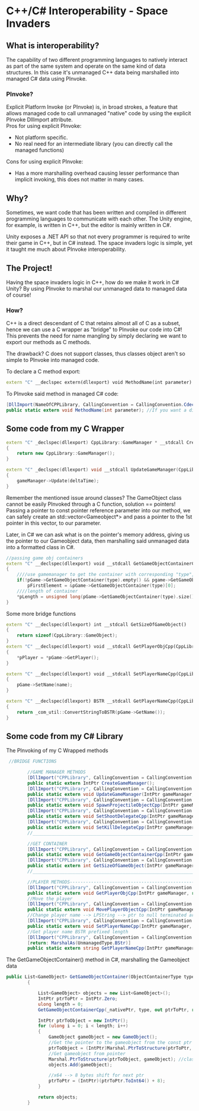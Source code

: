 # C++/C# Interoperability - Space Invaders

## What is interoperability?
The capability of two different programming languages to natively interact as part of the same system and operate on the same kind of data structures. In this case it's unmanaged C++ data being marshalled into managed C# data using PInvoke.

### PInvoke?
Explicit Platform Invoke (or PInvoke) is, in broad strokes, a feature that allows managed code to call unmanaged "native" code by using the explicit PInvoke DllImport attribute.  
Pros for using explicit PInvoke:
 * Not platform specific.
 * No real need for an intermediate library (you can directly call the managed 
functions)  

Cons for using explicit PInvoke:
 * Has a more marshalling overhead causing lesser performance than implicit invoking, this does not matter in many cases.
 
## Why?
Sometimes, we want code that has been written and compiled in different programming languages to communicate with each other. The Unity engine, for example, is written in C++, but the editor is mainly written in C#.  

Unity exposes a .NET API so that not every programmer is required to write their game in C++, but in C# instead.
The space invaders logic is simple, yet it taught me much about PInvoke interoperability.

## The Project!
Having the space invaders logic in C++, how do we make it work in C# Unity? By using PInvoke to marshal our unmanaged data to managed data of course!

### How?
C++ is a direct descendant of C that retains almost all of C as a subset, hence we can use a C wrapper as "bridge" to PInvoke our code into C#!
This prevents the need for name mangling by simply declaring we want to export our methods as C methods.

The drawback? C does not support classes, thus classes object aren't so simple to PInvoke into managed code.

To declare a C method export:
```cpp
extern "C" __declspec extern(dllexport) void MethodName(int parameter)
```

To PInvoke said method in managed C# code:
```c#
[DllImport(NameOfCPPLibrary, CallingConvention = CallingConvention.Cdecl)] //The default CallingConvention for C# is stdcall, of C it's Cdecl, thus we tell C# which one to use
public static extern void MethodName(int parameter); //If you want a different methodname, clarify with the DllImport attribute using "EntryPoint = "WantedNameForMethod""
```

## Some code from my C Wrapper
```cpp
extern "C" _declspec(dllexport) CppLibrary::GameManager * __stdcall CreateGameManager()
{
	return new CppLibrary::GameManager();
}

extern "C" _declspec(dllexport) void __stdcall UpdateGameManager(CppLibrary::GameManager * gameManager, const float deltaTime)
{
	gameManager->Update(deltaTime);
}
```
Remember the mentioned issue around classes? The GameObject class cannot be easily PInvoked through a C function, solution == pointers!
Passing a pointer to const pointer reference parameter into our method, we can safely create an std::vector<Gameobject*> and pass a pointer to the 1st pointer in this vector, to our parameter.

Later, in C# we can ask what is on the pointer's memory address, giving us the pointer to our Gameobject data, then marshalling said unmanaged data into a formatted class in C#.
```cpp
//passing game obj containers
extern "C" __declspec(dllexport) void __stdcall GetGameObjectContainerCpp(CppLibrary::GameManager * pGame, CppLibrary::ObjectContainerType type, CppLibrary::GameObject* const*& pFirstElement, unsigned long* pLength)
{
	////use gamemanager to get the container with corresponding "type", set the pFirstElement ptr reference to the address of 1st element in container
	if(!pGame->GetGameObjectContainer(type).empty() && pgame->GetGameObjectContainer(type)[0])
		pFirstElement = &pGame->GetGameObjectContainer(type)[0];
	////length of container
	*pLength = unsigned long(pGame->GetGameObjectContainer(type).size());
}
```

Some more bridge functions
```cpp
extern "C" __declspec(dllexport) int __stdcall GetSizeOfGameObject()
{
	return sizeof(CppLibrary::GameObject);
}
extern "C" __declspec(dllexport) void __stdcall GetPlayerObjCpp(CppLibrary::GameManager * pGame, CppLibrary::GameObject * &pPlayer)
{
	*pPlayer = *pGame->GetPlayer();
}

extern "C" __declspec(dllexport) void __stdcall SetPlayerNameCpp(CppLibrary::GameManager * pGame, char* name)
{
	pGame->SetName(name);
}

extern "C" __declspec(dllexport) BSTR __stdcall GetPlayerNameCpp(CppLibrary::GameManager * pGame)
{
	return _com_util::ConvertStringToBSTR(pGame->GetName());
}

```

## Some code from my C# Library
The PInvoking of my C Wrapped methods
```c#
 //BRIDGE FUNCTIONS

        //GAME MANAGER METHODS
        [DllImport("CPPLibrary", CallingConvention = CallingConvention.StdCall)]
        public static extern IntPtr CreateGameManager();
        [DllImport("CPPLibrary", CallingConvention = CallingConvention.StdCall)]
        public static extern void UpdateGameManager(IntPtr gameManager, float deltaTime);
        [DllImport("CPPLibrary", CallingConvention = CallingConvention.ThisCall)]
        public static extern void SpawnProjectileObjectCpp(IntPtr gameManager, Vector2 pos);
        [DllImport("CPPLibrary", CallingConvention = CallingConvention.ThisCall)]
        public static extern void SetShootDelegateCpp(IntPtr gameManager, Delegate fnc);
        [DllImport("CPPLibrary", CallingConvention = CallingConvention.ThisCall)]
        public static extern void SetKillDelegateCpp(IntPtr gameManager, Delegate fnc);
        //________________________________________________________________________________

        //GET CONTAINER
        [DllImport("CPPLibrary", CallingConvention = CallingConvention.StdCall)]
        public static extern void GetGameObjectContainerCpp(IntPtr gameManager, ObjectContainerType type, out IntPtr firstElement, ref ulong Length);
        [DllImport("CPPLibrary", CallingConvention = CallingConvention.StdCall)]
        public static extern int GetSizeOfGameObject(IntPtr gameManager);
        //_________________________________________________________________________________

        //PLAYER METHODS-------------------------------------------------------------------
        [DllImport("CPPLibrary", CallingConvention = CallingConvention.StdCall)]
        public static extern void GetPlayerObjCpp(IntPtr gameManager, ref GameObject gameObj);
        //Move the player
        [DllImport("CPPLibrary", CallingConvention = CallingConvention.StdCall, CharSet = CharSet.Ansi)]
        public static extern void MovePlayerObjectCpp(IntPtr gameManager, Vector2 direction, float deltaTime);
        //Change player name --> LPString --> ptr to null terminated array of ANSI chars
        [DllImport("CPPLibrary", CallingConvention = CallingConvention.StdCall, CharSet = CharSet.Ansi)]
        public static extern void SetPlayerNameCpp(IntPtr gameManager, [MarshalAs(UnmanagedType.LPStr)] string name);
        //Get player name BSTR prefixed length
        [DllImport("CPPLibrary", CallingConvention = CallingConvention.StdCall)]
        [return: MarshalAs(UnmanagedType.BStr)]
        public static extern string GetPlayerNameCpp(IntPtr gameManager);
```
The GetGameObjectContainer() method in C#, marshalling the Gameobject data
```c#
public List<GameObject> GetGameObjectContainer(ObjectContainerType type)
        {

            List<GameObject> objects = new List<GameObject>();
            IntPtr ptrToPtr = IntPtr.Zero;
            ulong length = 0;
            GetGameObjectContainerCpp(_nativePtr, type, out ptrToPtr, ref length);

            IntPtr ptrToObject = new IntPtr();
            for (ulong i = 0; i < length; i++)
            {
                GameObject gameObject = new GameObject();
                //Get the pointer to the gameobject from the const ptr reference
                ptrToObject = (IntPtr)Marshal.PtrToStructure(ptrToPtr, typeof(IntPtr));
                //Get gameobject from pointer
                Marshal.PtrToStructure(ptrToObject, gameObject); //classes can also be marshalled if it's formatted
                objects.Add(gameObject);

                //x64 --> 8 bytes shift for next ptr
                ptrToPtr = (IntPtr)(ptrToPtr.ToInt64() + 8); 
            }

            return objects;
        }
```

